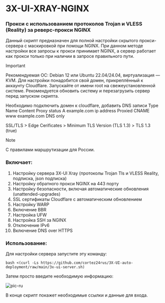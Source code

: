 # 3X-UI-XRAY-NGINX

### Прокси с использованием протоколов Trojan и VLESS (Reality) за реверс-прокси NGINX
Данный скрипт предназначен для полной настройки скрытого прокси-сервера с маскировкой при помощи NGINX. При данном методе настройки все запросы к прокси принимает NGINX, а сервер работает как прокси только при наличии в запросе правильного пути.

> [!IMPORTANT]
> Рекомендуемая ОС: Debian 12 или Ubuntu 22.04/24.04, виртуализация — KVM. Для настройки понадобится свой домен, прикреплённый к аккаунту Cloudflare. Запускайте от имени root на свежеустановленной системе. Рекомендуется обновить систему и перезагрузить сервер перед запуском скрипта.
>
> Необходимо подключить домен к cloudflare, добавить DNS записи
> Type    Name          Content       Proxy status
> A       example.com   ip address    Proxied
> CNAME   www           example.com   DNS only
>
> SSL/TLS > Edge Cerificates > Minimum TLS Version (TLS 1.3)
>                            > TLS 1.3 (true) 


> [!NOTE]
> С правилами маршрутизации для России.

### Включает:
1) Настройку сервера 3X-UI Xray (протоколы Trojan Tls и VLESS Reality, подписка, json подписка)
2) Настройку обратного прокси NGINX на 443 порту
3) Настройку безопасности, включая автоматические обновления (unattended-upgrades)
4) SSL сертификаты Cloudflare с автоматическим обновлением
5) Настройку WARP
6) Включение BBR
7) Настройка UFW
8) Настройка SSH за NGINX
9) Отключение IPv6
10) Включение DNS over HTTPS 
 
### Использование:

Для настройки сервера запустите эту команду:

```
bash <(curl -Ls https://github.com/cortez24rus/3X-UI-auto-deployment/raw/main/3x-ui-server.sh)
```

Затем просто введите необходимую информацию:

![pic-ru](https://github.com/cortez24rus/3X-UI-auto-deployment/blob/main/Screenshot%20settings.png)

В конце скрипт покажет необходимые ссылки и данные для входа.
